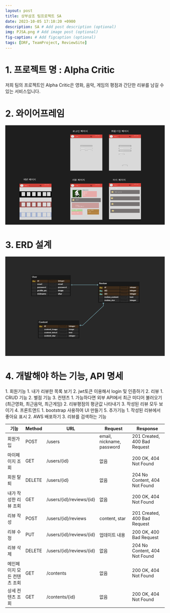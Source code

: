 ```yaml
---
layout: post
title: 상부삼조 팀프로젝트 SA
date: 2023-10-05 17:10:20 +0900
description: SA # Add post description (optional)
img: PJSA.png # Add image post (optional)
fig-caption: # Add figcaption (optional)
tags: [DRF, TeamProject, ReviewSite]
---
```


<h1>1. 프로젝트 명 : Alpha Critic</h1>
저희 팀의 프로젝트인 Alpha Critic은 영화, 음악, 게임의 평점과 간단한 리뷰를 남길 수 있는 서비스입니다.



<h1>2. 와이어프레임</h1>

<img src="/assets/img/PJSA.png" width="620" height="314">

<h1>3. ERD 설계</h1>
<img src="/assets/img/ERD_3b3j.png" width="620" height="314">


<h1>4. 개발해야 하는 기능, API 명세</h1>
1. 회원기능
   1. 내가 리뷰한 목록 보기
   2. jwt토큰 이용해서 login 및 인증하기
2. 리뷰
   1. CRUD 기능
   2. 별점 기능
3. 컨텐츠
   1. 가능하다면 외부 API에서 최근 미디어 불러오기 (최근영화, 최근음악, 최근게임)
   2. 리뷰평점의 평균값 나타내기
   3. 작성된 리뷰 모두 보이기
4. 프론트앤드
   1. bootstrap 사용하여 UI 만들기
5. 추가기능
   1. 작성된 리뷰에서 좋아요 표시
   2. AWS 배포하기
   3. 리뷰를 검색하는 기능


| 기능             | Method | URL                  | Request                         | Response                        |
|------------------|--------|----------------------|---------------------------------|----------------------------------|
| 회원가입      | POST   | /users           | email, nickname, password    | 201 Created, 400 Bad Request    |
| 마이페이지 조회 | GET    | /users/{id}      | 없음                            | 200 OK, 404 Not Found           |
| 회원 탈퇴      | DELETE | /users/{id}      | 없음                            | 204 No Content, 404 Not Found   |
| 내가 작성한 리뷰 조회 | GET    | /users/{id}/reviews/{id}      | 없음                      | 200 OK, 404 Not Found           |
| 리뷰 작성 | POST    | /users/{id}/reviews      | content, star                   | 201 Created, 400 Bad Request           |
| 리뷰 수정 | PUT    | /users/{id}/reviews/{id}      | 업데이트 내용                  | 200 OK, 400 Bad Request           |
| 리뷰 삭제 | DELETE    | /users/{id}/reviews/{id}      | 없음                      | 204 No Content, 404 Not Found           |
| 메인페이지 모든 컨텐츠 조회 | GET    | /contents           | 없음                 | 200 OK, 404 Not Found           |
| 상세 컨텐츠 조회 | GET    | /contents/{id}           | 없음                 | 200 OK, 404 Not Found           |
